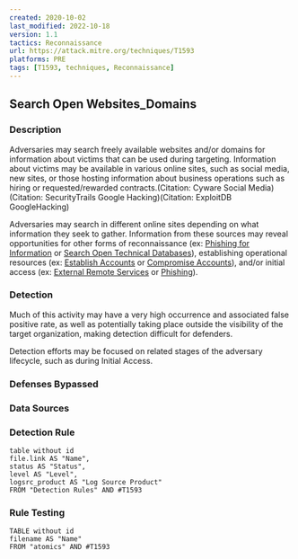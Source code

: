 ```yaml
---
created: 2020-10-02
last_modified: 2022-10-18
version: 1.1
tactics: Reconnaissance
url: https://attack.mitre.org/techniques/T1593
platforms: PRE
tags: [T1593, techniques, Reconnaissance]
---
```


## Search Open Websites_Domains

### Description

Adversaries may search freely available websites and/or domains for information about victims that can be used during targeting. Information about victims may be available in various online sites, such as social media, new sites, or those hosting information about business operations such as hiring or requested/rewarded contracts.(Citation: Cyware Social Media)(Citation: SecurityTrails Google Hacking)(Citation: ExploitDB GoogleHacking)

Adversaries may search in different online sites depending on what information they seek to gather. Information from these sources may reveal opportunities for other forms of reconnaissance (ex: [Phishing for Information](https://attack.mitre.org/techniques/T1598) or [Search Open Technical Databases](https://attack.mitre.org/techniques/T1596)), establishing operational resources (ex: [Establish Accounts](https://attack.mitre.org/techniques/T1585) or [Compromise Accounts](https://attack.mitre.org/techniques/T1586)), and/or initial access (ex: [External Remote Services](https://attack.mitre.org/techniques/T1133) or [Phishing](https://attack.mitre.org/techniques/T1566)).

### Detection

Much of this activity may have a very high occurrence and associated false positive rate, as well as potentially taking place outside the visibility of the target organization, making detection difficult for defenders.

Detection efforts may be focused on related stages of the adversary lifecycle, such as during Initial Access.

### Defenses Bypassed



### Data Sources

### Detection Rule

```dataview
table without id
file.link AS "Name",
status AS "Status",
level AS "Level",
logsrc_product AS "Log Source Product"
FROM "Detection Rules" AND #T1593
```

### Rule Testing

```dataview
TABLE without id
filename AS "Name"
FROM "atomics" AND #T1593
```
